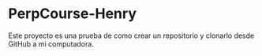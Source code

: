 # PerpCourse-Henry
Este proyecto es una prueba de como crear un repositorio y clonarlo desde GitHub a mi computadora.